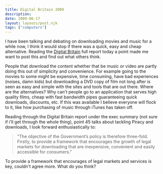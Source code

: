 ```yaml
---
title: Digital Britain 2009
description: 
date: 2009-06-17
layout: layouts/post.njk
tags: ["computers"]
---
```

I have been talking and debating on downloading movies and music for a while now, I think it would stop if there was a quick, easy and cheap alternative. Reading the [Digital Britain](http://en.wikipedia.org/wiki/Digital_Britain) full report today a point made me want to post this and find out what others think.

People that download the content whether that be music or video are partly doing this out of simplicity and convenience. For example going to the movies to some might be expensive, time consuming, have bad experiences (noises, damn kids) but downloading a DVD copy of film not long after is seen as easy and simple with the sites and tools that are out there. Where are the alternatives? Why can't people go to an application that serves high quality films, cheap with fast bandwidth pipes guaranteeing quick downloads, discounts, etc. If this was available I believe everyone will flock to it, like how purchasing of music through iTunes has taken off.

Reading through the Digital Britain report under the exec summary (not sure if i'll get through the whole thing), point 45 talks about tackling Piracy and downloads, I look forward enthusiastically to:

> "The objective of the Government’s policy is therefore three-fold. Firstly, to provide a framework that encourages the growth of legal markets for downloading that are inexpensive, convenient and easily accessible for consumers."

To provide a framework that encourages of legal markets and services is key, couldn't agree more. What do you think?

